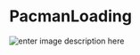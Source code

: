 # PacmanLoading 

![enter image description here](https://github.com/ng2Kaming/PacmanLoading/blob/master/art/pacman_loading.gif)